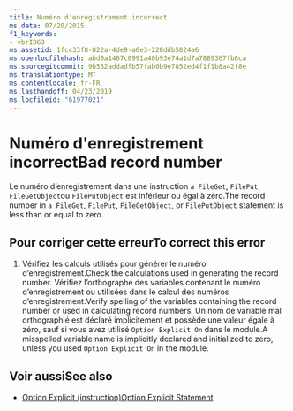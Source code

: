 ```yaml
---
title: Numéro d'enregistrement incorrect
ms.date: 07/20/2015
f1_keywords:
- vbrID63
ms.assetid: 1fcc33f8-822a-4de9-a6e3-228ddb5824a6
ms.openlocfilehash: abd0a1467c0991a40b93e74a1d7a7889367fb8ca
ms.sourcegitcommit: 9b552addadfb57fab0b9e7852ed4f1f1b8a42f8e
ms.translationtype: MT
ms.contentlocale: fr-FR
ms.lasthandoff: 04/23/2019
ms.locfileid: "61977021"
---
```

# <a name="bad-record-number"></a><span data-ttu-id="9f5f9-102">Numéro d'enregistrement incorrect</span><span class="sxs-lookup"><span data-stu-id="9f5f9-102">Bad record number</span></span>
<span data-ttu-id="9f5f9-103">Le numéro d’enregistrement dans une instruction `a FileGet`, `FilePut`, `FileGetObject`ou `FilePutObject` est inférieur ou égal à zéro.</span><span class="sxs-lookup"><span data-stu-id="9f5f9-103">The record number in `a FileGet`, `FilePut`, `FileGetObject`, or `FilePutObject` statement is less than or equal to zero.</span></span>  
  
## <a name="to-correct-this-error"></a><span data-ttu-id="9f5f9-104">Pour corriger cette erreur</span><span class="sxs-lookup"><span data-stu-id="9f5f9-104">To correct this error</span></span>  
  
1. <span data-ttu-id="9f5f9-105">Vérifiez les calculs utilisés pour générer le numéro d’enregistrement.</span><span class="sxs-lookup"><span data-stu-id="9f5f9-105">Check the calculations used in generating the record number.</span></span> <span data-ttu-id="9f5f9-106">Vérifiez l’orthographe des variables contenant le numéro d’enregistrement ou utilisées dans le calcul des numéros d’enregistrement.</span><span class="sxs-lookup"><span data-stu-id="9f5f9-106">Verify spelling of the variables containing the record number or used in calculating record numbers.</span></span> <span data-ttu-id="9f5f9-107">Un nom de variable mal orthographié est déclaré implicitement et possède une valeur égale à zéro, sauf si vous avez utilisé `Option Explicit On` dans le module.</span><span class="sxs-lookup"><span data-stu-id="9f5f9-107">A misspelled variable name is implicitly declared and initialized to zero, unless you used `Option Explicit On` in the module.</span></span>  
  
## <a name="see-also"></a><span data-ttu-id="9f5f9-108">Voir aussi</span><span class="sxs-lookup"><span data-stu-id="9f5f9-108">See also</span></span>

- [<span data-ttu-id="9f5f9-109">Option Explicit (instruction)</span><span class="sxs-lookup"><span data-stu-id="9f5f9-109">Option Explicit Statement</span></span>](../../visual-basic/language-reference/statements/option-explicit-statement.md)
